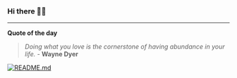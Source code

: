 ### Hi there 👋🏻


---

**Quote of the day**

> *Doing what you love is the cornerstone of having abundance in your life.* - **Wayne Dyer** 

[![README.md](https://github.com/marcolovazzano/marcolovazzano/actions/workflows/readme.yml/badge.svg?branch=main)](https://github.com/marcolovazzano/marcolovazzano/actions/workflows/readme.yml)
